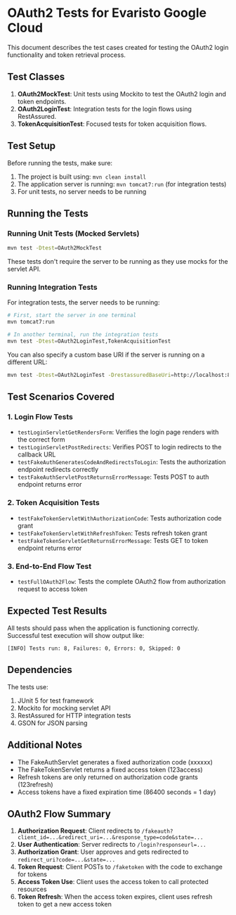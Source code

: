# OAuth2 Tests for Evaristo Google Cloud

This document describes the test cases created for testing the OAuth2 login functionality and token retrieval process.

## Test Classes

1. **OAuth2MockTest**: Unit tests using Mockito to test the OAuth2 login and token endpoints.
2. **OAuth2LoginTest**: Integration tests for the login flows using RestAssured.
3. **TokenAcquisitionTest**: Focused tests for token acquisition flows.

## Test Setup

Before running the tests, make sure:

1. The project is built using: `mvn clean install`
2. The application server is running: `mvn tomcat7:run` (for integration tests)
3. For unit tests, no server needs to be running

## Running the Tests

### Running Unit Tests (Mocked Servlets)

```bash
mvn test -Dtest=OAuth2MockTest
```

These tests don't require the server to be running as they use mocks for the servlet API.

### Running Integration Tests

For integration tests, the server needs to be running:

```bash
# First, start the server in one terminal
mvn tomcat7:run

# In another terminal, run the integration tests
mvn test -Dtest=OAuth2LoginTest,TokenAcquisitionTest
```

You can also specify a custom base URI if the server is running on a different URL:

```bash
mvn test -Dtest=OAuth2LoginTest -DrestassuredBaseUri=http://localhost:8080/evaristo-google-cloud
```

## Test Scenarios Covered

### 1. Login Flow Tests

- `testLoginServletGetRendersForm`: Verifies the login page renders with the correct form
- `testLoginServletPostRedirects`: Verifies POST to login redirects to the callback URL
- `testFakeAuthGeneratesCodeAndRedirectsToLogin`: Tests the authorization endpoint redirects correctly
- `testFakeAuthServletPostReturnsErrorMessage`: Tests POST to auth endpoint returns error

### 2. Token Acquisition Tests

- `testFakeTokenServletWithAuthorizationCode`: Tests authorization code grant
- `testFakeTokenServletWithRefreshToken`: Tests refresh token grant
- `testFakeTokenServletGetReturnsErrorMessage`: Tests GET to token endpoint returns error

### 3. End-to-End Flow Test

- `testFullOAuth2Flow`: Tests the complete OAuth2 flow from authorization request to access token

## Expected Test Results

All tests should pass when the application is functioning correctly. Successful test execution will show output like:

```
[INFO] Tests run: 8, Failures: 0, Errors: 0, Skipped: 0
```

## Dependencies

The tests use:

1. JUnit 5 for test framework
2. Mockito for mocking servlet API
3. RestAssured for HTTP integration tests
4. GSON for JSON parsing

## Additional Notes

- The FakeAuthServlet generates a fixed authorization code (xxxxxx)
- The FakeTokenServlet returns a fixed access token (123access)
- Refresh tokens are only returned on authorization code grants (123refresh)
- Access tokens have a fixed expiration time (86400 seconds = 1 day)

## OAuth2 Flow Summary

1. **Authorization Request**: Client redirects to `/fakeauth?client_id=...&redirect_uri=...&response_type=code&state=...`
2. **User Authentication**: Server redirects to `/login?responseurl=...` 
3. **Authorization Grant**: User approves and gets redirected to `redirect_uri?code=...&state=...`
4. **Token Request**: Client POSTs to `/faketoken` with the code to exchange for tokens
5. **Access Token Use**: Client uses the access token to call protected resources
6. **Token Refresh**: When the access token expires, client uses refresh token to get a new access token 